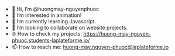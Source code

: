 - 👋 Hi, I’m @huongmay-nguyenphuoc
- 👀 I’m interested in animation!
- 🌱 I’m currently learning Javascript.
- 💞️ I’m looking to collaborate on website projects.
- 🌐 How to check my projects: https://huong-may-nguyen-phuoc.students-laplateforme.io/
- 📫 How to reach me: huong-may.nguyen-phuoc@laplateforme.io
<!---
huongmay-nguyenphuoc/huongmay-nguyenphuoc is a ✨ special ✨ repository because its `README.md` (this file) appears on your GitHub profile.
You can click the Preview link to take a look at your changes.
--->
